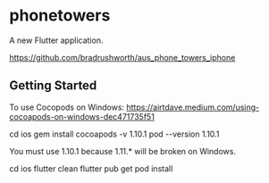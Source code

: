 # phonetowers

A new Flutter application.

https://github.com/bradrushworth/aus_phone_towers_iphone

## Getting Started

To use Cocopods on Windows: https://airtdave.medium.com/using-cocoapods-on-windows-dec471735f51

cd ios
gem install cocoapods -v 1.10.1
pod --version
1.10.1

You must use 1.10.1 because 1.11.* will be broken on Windows.

cd ios
flutter clean
flutter pub get
pod install

